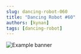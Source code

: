 ```yaml
---
slug: dancing-robot-060
title: "Dancing Robot #60"
authors: [kynan]
tags: [dancing-robot]
---
```


![Example banner](/img/stories/dancing-robot/060.PNG)
